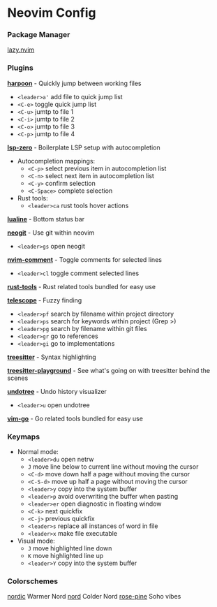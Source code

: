 # Neovim Config

### Package Manager
[lazy.nvim](https://github.com/folke/lazy.nvim)

### Plugins
**[harpoon](https://github.com/ThePrimeagen/harpoon)** - Quickly jump between working files
- `<leader>a'` add file to quick jump list
- `<C-e>` toggle quick jump list
- `<C-u>` jumtp to file 1
- `<C-i>` jumtp to file 2
- `<C-o>` jumtp to file 3
- `<C-p>` jumtp to file 4

**[lsp-zero](https://github.com/VonHeikemen/lsp-zero.nvim)** - Boilerplate LSP setup with autocompletion
- Autocompletion mappings:
    - `<C-p>` select previous item in autocompletion list
    - `<C-n>` select next item in autocompletion list
    - `<C-y>` confirm selection
    - `<C-Space>` complete selection
- Rust tools:
    - `<leader>ca` rust tools hover actions
    
**[lualine](https://github.com/nvim-lualine/lualine.nvim)** - Bottom status bar

**[neogit](https://github.com/NeogitOrg/neogit)** - Use git within neovim
- `<leader>gs` open neogit

**[nvim-comment](https://github.com/terrortylor/nvim-comment)** - Toggle comments for selected lines
- `<leader>cl` toggle comment selected lines

**[rust-tools](https://github.com/simrat39/rust-tools.nvim)** - Rust related tools bundled for easy use

**[telescope](https://github.com/nvim-telescope/telescope.nvim)** - Fuzzy finding
- `<leader>pf` search by filename within project directory
- `<leader>ps` search for keywords within project (Grep >)
- `<leader>pg` search by filename within git files
- `<leader>gr` go to references
- `<leader>gi` go to implementations

**[treesitter](https://github.com/nvim-treesitter/nvim-treesitter)** - Syntax highlighting

**[treesitter-playground](https://github.com/nvim-treesitter/playground)** - See what's going on with treesitter behind the scenes

**[undotree](https://github.com/mbbill/undotree)** - Undo history visualizer
- `<leader>u` open undotree

**[vim-go](https://github.com/fatih/vim-go)** - Go related tools bundled for easy use


### Keymaps
- Normal mode:
    - `<leader>du` open netrw
    - `J` move line below to current line without moving the cursor
    - `<C-d>` move down half a page without moving the cursor
    - `<C-S-d>` move up half a page without moving the cursor
    - `<leader>y` copy into the system buffer 
    - `<leader>p` avoid overwriting the buffer when pasting
    - `<leader>er` open diagnostic in floating window
    - `<C-k>` next quickfix
    - `<C-j>` previous quickfix
    - `<leader>s` replace all instances of word in file
    - `<leader>x` make file executable
- Visual mode:
    - `J` move highlighted line down
    - `K` move highlighted line up
    - `<leader>Y` copy into the system buffer


### Colorschemes
[nordic](https://github.com/AlexvZyl/nordic.nvim) Warmer Nord
[nord](https://github.com/shaunsingh/nord.nvim) Colder Nord
[rose-pine](https://github.com/rose-pine/neovim) Soho vibes


